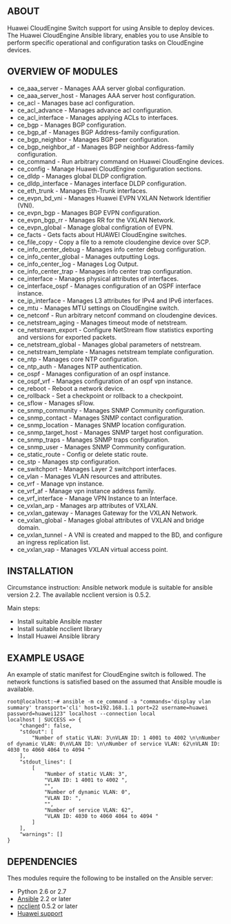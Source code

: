 ## ABOUT

Huawei CloudEngine Switch support for using Ansible to deploy devices. The Huawei CloudEngine Ansible library, enables you to use Ansible to perform specific operational and configuration tasks on CloudEngine devices.

## OVERVIEW OF MODULES

- ce_aaa_server - Manages AAA server global configuration.
- ce_aaa_server_host - Manages AAA server host configuration.
- ce_acl - Manages base acl configuration.
- ce_acl_advance - Manages advance acl configuration.
- ce_acl_interface - Manages applying ACLs to interfaces.
- ce_bgp - Manages BGP configuration.
- ce_bgp_af - Manages BGP Address-family configuration.
- ce_bgp_neighbor - Manages BGP peer configuration.
- ce_bgp_neighbor_af - Manages BGP neighbor Address-family configuration.
- ce_command - Run arbitrary command on Huawei CloudEngine devices.
- ce_config - Manage Huawei CloudEngine configuration sections.
- ce_dldp - Manages global DLDP configration.
- ce_dldp_interface - Manages interface DLDP configuration.
- ce_eth_trunk - Manages Eth-Trunk interfaces.
- ce_evpn_bd_vni - Manages Huawei EVPN VXLAN Network Identifier (VNI).
- ce_evpn_bgp - Manages BGP EVPN configuration.
- ce_evpn_bgp_rr - Manages RR for the VXLAN Network.
- ce_evpn_global - Manage global configration of EVPN.
- ce_facts - Gets facts about HUAWEI CloudEngine switches.
- ce_file_copy - Copy a file to a remote cloudengine device over SCP.
- ce_info_center_debug - Manages info center debug configuration.
- ce_info_center_global - Manages outputting Logs.
- ce_info_center_log - Manages Log Output.
- ce_info_center_trap - Manages info center trap configuration.
- ce_interface - Manages physical attributes of interfaces.
- ce_interface_ospf - Manages configuration of an OSPF interface instance.
- ce_ip_interface - Manages L3 attributes for IPv4 and IPv6 interfaces.
- ce_mtu - Manages MTU settings on CloudEngine switch.
- ce_netconf - Run arbitrary netconf command on cloudengine devices.
- ce_netstream_aging - Manages timeout mode of netstream.
- ce_netstream_export - Configure NetStream flow statistics exporting and versions for exported packets.
- ce_netstream_global - Manages global parameters of netstream.
- ce_netstream_template - Manages netstream template configuration.
- ce_ntp - Manages core NTP configuration.
- ce_ntp_auth - Manages NTP authentication.
- ce_ospf - Manages configuration of an ospf instance.
- ce_ospf_vrf - Manages configuration of an ospf vpn instance.
- ce_reboot - Reboot a network device.
- ce_rollback - Set a checkpoint or rollback to a checkpoint.
- ce_sflow - Manages sFlow.
- ce_snmp_community - Manages SNMP Community configuration.
- ce_snmp_contact - Manages SNMP contact configuration.
- ce_snmp_location - Manages SNMP location configuration.
- ce_snmp_target_host - Manages SNMP target host configuration.
- ce_snmp_traps - Manages SNMP traps configuration.
- ce_snmp_user - Manages SNMP Community configuration.
- ce_static_route - Config or delete static route.
- ce_stp - Manages stp configuration.
- ce_switchport - Manages Layer 2 switchport interfaces.
- ce_vlan - Manages VLAN resources and attributes.
- ce_vrf - Manage vpn instance.
- ce_vrf_af - Manage vpn instance address family.
- ce_vrf_interface - Manage VPN Instance to an Interface.
- ce_vxlan_arp - Manages arp attributes of VXLAN.
- ce_vxlan_gateway - Manages Gateway for the VXLAN Network.
- ce_vxlan_global - Manages global attributes of VXLAN and bridge domain.
- ce_vxlan_tunnel - A VNI is created and mapped to the BD, and configure an ingress replication list.
- ce_vxlan_vap - Manages VXLAN virtual access point.


## INSTALLATION

Circumstance instruction:
Ansible network module is suitable for ansible version 2.2. The available ncclient version is 0.5.2.

Main steps:

- Install suitable Ansible master
- Install suitable ncclient library
- Install Huawei Ansible library

## EXAMPLE USAGE
An example of static manifest for CloudEngine switch is followed. The network functions is satisfied based on the assumed that Ansible moudle is available.
```
root@localhost:~# ansible -m ce_command -a "commands='display vlan summary' transport='cli' host=192.168.1.1 port=22 username=huawei password=huawei123" localhost --connection local
localhost | SUCCESS => {
    "changed": false, 
    "stdout": [
        "Number of static VLAN: 3\nVLAN ID: 1 4001 to 4002 \n\nNumber of dynamic VLAN: 0\nVLAN ID: \n\nNumber of service VLAN: 62\nVLAN ID: 4030 to 4060 4064 to 4094 "
    ], 
    "stdout_lines": [
        [
            "Number of static VLAN: 3", 
            "VLAN ID: 1 4001 to 4002 ", 
            "", 
            "Number of dynamic VLAN: 0", 
            "VLAN ID: ", 
            "", 
            "Number of service VLAN: 62", 
            "VLAN ID: 4030 to 4060 4064 to 4094 "
        ]
    ], 
    "warnings": []
}
```

## DEPENDENCIES

Thes modules require the following to be installed on the Ansible server:

* Python 2.6 or 2.7
* [Ansible](http://www.ansible.com) 2.2 or later
* [ncclient](https://github.com/ncclient/ncclient) 0.5.2 or later
* [Huawei support](http://www.huawei.com/en/)
